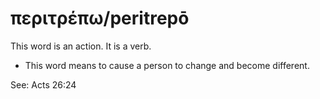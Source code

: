 # περιτρέπω/peritrepō
This word is an action. It is a verb.
* This word means to cause a person to change and become different.

See: Acts 26:24
